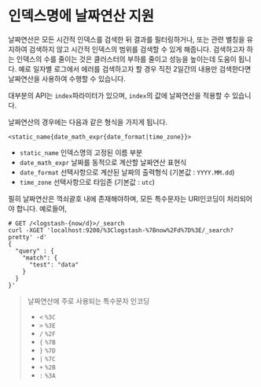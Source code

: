 # 인덱스명에 날짜연산 지원
날짜연산은 모든 시간적 인덱스를 검색한 뒤 결과를 필터링하거나, 또는 관련 별칭을 유지하여 검색하지 않고 시간적 인덱스의 범위를 검색할 수 있게 해줍니다. 검색하고자 하는 인덱스의 수를 줄이는 것은 클러스터의 부하를 줄이고 성능을 높이는데 도움이 됩니다. 예로 일자별 로그에서 에러를 검색하고자 할 경우 직전 2일간의 내용만 검색한다면 날짜연산을 사용하여 수행할 수 있습니다.

대부분의 API는 ```index```파라미터가 있으며, ```index```의 값에 날짜연산을 적용할 수 있습니다.

날짜연산의 경우에는 다음과 같은 형식을 가지게 됩니다.
```
<static_name{date_math_expr{date_format|time_zone}}>
```
* ```static_name``` 인덱스명의 고정된 이름 부분
* ```date_math_expr``` 날짜를 동적으로 계산할 날짜연산 표현식
* ```date_format``` 선택사항으로 계산된 날짜의 출력형식 (기본값 : ```YYYY.MM.dd```)
* ```time_zone``` 선택사항으로 타임존 (기본값 : ```utc```)

필히 날짜연산은 꺽쇠괄호 내에 존재해야하며, 모든 특수문자는 URI인코딩이 처리되어야 합니다.
예로들어,
```
# GET /<logstash-{now/d}>/_search
curl -XGET 'localhost:9200/%3Clogstash-%7Bnow%2Fd%7D%3E/_search?pretty' -d'
{
  "query" : {
    "match": {
      "test": "data"
    }
  }
}'
```
> 날짜연산에 주로 사용되는 특수문자 인코딩
> * ```<``` ```%3C```
> * ```>``` ```%3E```
> * ```/``` ```%2F```
> * ```{``` ```%7B```
> * ```}``` ```%7D```
> * ```|``` ```%7C```
> * ```+``` ```%2B```
> * ```:``` ```%3A```


